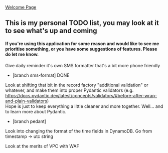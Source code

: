 [Welcome Page](../README.md)
## This is my personal TODO list, you may look at it to see what's up and coming
#### If you're using this application for some reason and would like to see me prioritise something, or you have some suggestions of features. Please do let me know.

Give daily reminder it's own SMS formatter that's a bit more phone friendly 
* [branch sms-format] DONE


Look at shifting that bit in the record factory "additional validation" or whatever, and make them into proper Pydantic validators (e.g. https://docs.pydantic.dev/latest/concepts/validators/#before-after-wrap-and-plain-validators)  
Hope is just to keep everything a little cleaner and more together. Well... and to learn more about Pydantic.
* [branch pedant]

Look into changing the format of the time fields in DynamoDB. Go from timestamp -> utc string

Look at the merits of VPC with WAF